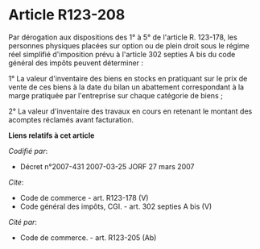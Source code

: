 # Article R123-208

Par dérogation aux dispositions des 1° à 5° de l'article R. 123-178, les personnes physiques placées sur option ou de plein
droit sous le régime réel simplifié d'imposition prévu à l'article 302 septies A bis du code général des impôts peuvent
déterminer : 

1° La valeur d'inventaire des biens en stocks en pratiquant sur le prix de vente de ces biens à la date du bilan un
abattement correspondant à la marge pratiquée par l'entreprise sur chaque catégorie de biens ; 

2° La valeur d'inventaire des travaux en cours en retenant le montant des acomptes réclamés avant facturation.

**Liens relatifs à cet article**

_Codifié par_:

  - Décret n°2007-431 2007-03-25 JORF 27 mars 2007

_Cite_:

  - Code de commerce - art. R123-178 (V)
  - Code général des impôts, CGI. - art. 302 septies A bis (V)

_Cité par_:

  - Code de commerce. - art. R123-205 (Ab)
